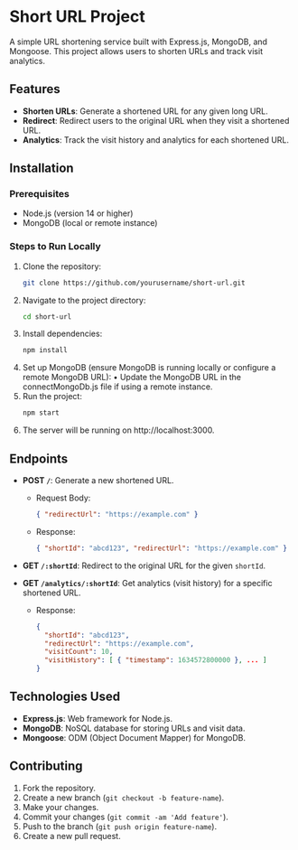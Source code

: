 # Short URL Project

A simple URL shortening service built with Express.js, MongoDB, and Mongoose. This project allows users to shorten URLs and track visit analytics.

## Features
- **Shorten URLs**: Generate a shortened URL for any given long URL.
- **Redirect**: Redirect users to the original URL when they visit a shortened URL.
- **Analytics**: Track the visit history and analytics for each shortened URL.

## Installation

### Prerequisites
- Node.js (version 14 or higher)
- MongoDB (local or remote instance)

### Steps to Run Locally

1. Clone the repository:
     ```bash
   git clone https://github.com/yourusername/short-url.git
2.	Navigate to the project directory:
       ```bash
       cd short-url
4.	Install dependencies:
       ```bash
       npm install
6.	Set up MongoDB (ensure MongoDB is running locally or configure a remote MongoDB URL):
	•	Update the MongoDB URL in the connectMongoDb.js file if using a remote instance.
7. Run the project:
   ```bash
   npm start
9. The server will be running on http://localhost:3000.

## Endpoints

- **POST `/`**: Generate a new shortened URL.
  - Request Body: 
    ```json
    { "redirectUrl": "https://example.com" }
    ```
  - Response:
    ```json
    { "shortId": "abcd123", "redirectUrl": "https://example.com" }
    ```

- **GET `/:shortId`**: Redirect to the original URL for the given `shortId`.

- **GET `/analytics/:shortId`**: Get analytics (visit history) for a specific shortened URL.
  - Response:
    ```json
    {
      "shortId": "abcd123",
      "redirectUrl": "https://example.com",
      "visitCount": 10,
      "visitHistory": [ { "timestamp": 1634572800000 }, ... ]
    }
    ```

## Technologies Used
- **Express.js**: Web framework for Node.js.
- **MongoDB**: NoSQL database for storing URLs and visit data.
- **Mongoose**: ODM (Object Document Mapper) for MongoDB.

## Contributing

1. Fork the repository.
2. Create a new branch (`git checkout -b feature-name`).
3. Make your changes.
4. Commit your changes (`git commit -am 'Add feature'`).
5. Push to the branch (`git push origin feature-name`).
6. Create a new pull request.

   
